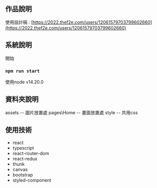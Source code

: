 ## 作品說明

使用設計稿 : [https://2022.thef2e.com/users/12061579703799602660](https://2022.thef2e.com/users/12061579703799602660)

## 系統說明

開始

### `npm run start`

使用node v14.20.0

## 資料夾說明

assets -- 圖片放置處
pages\Home -- 畫面放置處
style -- 共用css

## 使用技術
- react
- typescript
- react-router-dom
- react-redux
- thunk
- canvas
- bootstrap
- styled-component

